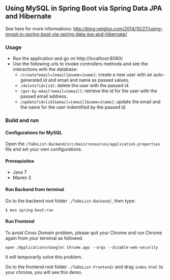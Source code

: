 ## Using MySQL in Spring Boot via Spring Data JPA and Hibernate

See here for more informations:
http://blog.netgloo.com/2014/10/27/using-mysql-in-spring-boot-via-spring-data-jpa-and-hibernate/

### Usage

- Run the application and go on http://localhost:8080/
- Use the following urls to invoke controllers methods and see the interactions
  with the database:
    * `/create?email=[email]&name=[name]`: create a new user with an 
      auto-generated id and email and name as passed values.
    * `/delete?id=[id]`: delete the user with the passed id.
    * `/get-by-email?email=[email]`: retrieve the id for the user with the 
      passed email address.
    * `/update?id=[id]&email=[email]&name=[name]`: update the email and the 
      name for the user indentified by the passed id.

### Build and run

#### Configurations for MySQL

Open the `/ToDoList-Backend/src/main/resources/application.properties` file and set your own configurations.

#### Prerequisites

- Java 7
- Maven 3

#### Run Backend from terminal

Go to the backend root folder `./ToDoList-Backend/`, then type:

    $ mvn spring-boot:run

#### Run Frontend

To avoid *Cross Domain* problem, please quit your Chrome and run Chrome again from your terminal as followed.

	open /Applications/Google\ Chrome.app --args --disable-web-security

It will temporarily solve this problem.

Go to the frontend root folder `./ToDoList-Frontend/` and drag `index.html` to your chrome, you will see this demo.

